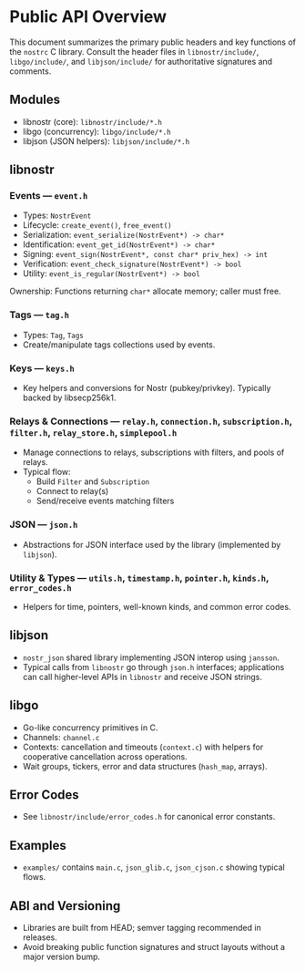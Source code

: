# Public API Overview

This document summarizes the primary public headers and key functions of the `nostrc` C library. Consult the header files in `libnostr/include/`, `libgo/include/`, and `libjson/include/` for authoritative signatures and comments.

## Modules

- libnostr (core): `libnostr/include/*.h`
- libgo (concurrency): `libgo/include/*.h`
- libjson (JSON helpers): `libjson/include/*.h`

## libnostr

### Events — `event.h`
- Types: `NostrEvent`
- Lifecycle: `create_event()`, `free_event()`
- Serialization: `event_serialize(NostrEvent*) -> char*`
- Identification: `event_get_id(NostrEvent*) -> char*`
- Signing: `event_sign(NostrEvent*, const char* priv_hex) -> int`
- Verification: `event_check_signature(NostrEvent*) -> bool`
- Utility: `event_is_regular(NostrEvent*) -> bool`

Ownership: Functions returning `char*` allocate memory; caller must free.

### Tags — `tag.h`
- Types: `Tag`, `Tags`
- Create/manipulate tags collections used by events.

### Keys — `keys.h`
- Key helpers and conversions for Nostr (pubkey/privkey). Typically backed by libsecp256k1.

### Relays & Connections — `relay.h`, `connection.h`, `subscription.h`, `filter.h`, `relay_store.h`, `simplepool.h`
- Manage connections to relays, subscriptions with filters, and pools of relays.
- Typical flow:
  - Build `Filter` and `Subscription`
  - Connect to relay(s)
  - Send/receive events matching filters

### JSON — `json.h`
- Abstractions for JSON interface used by the library (implemented by `libjson`).

### Utility & Types — `utils.h`, `timestamp.h`, `pointer.h`, `kinds.h`, `error_codes.h`
- Helpers for time, pointers, well-known kinds, and common error codes.

## libjson

- `nostr_json` shared library implementing JSON interop using `jansson`.
- Typical calls from `libnostr` go through `json.h` interfaces; applications can call higher-level APIs in `libnostr` and receive JSON strings.

## libgo

- Go-like concurrency primitives in C.
- Channels: `channel.c`
- Contexts: cancellation and timeouts (`context.c`) with helpers for cooperative cancellation across operations.
- Wait groups, tickers, error and data structures (`hash_map`, arrays).

## Error Codes

- See `libnostr/include/error_codes.h` for canonical error constants.

## Examples

- `examples/` contains `main.c`, `json_glib.c`, `json_cjson.c` showing typical flows.

## ABI and Versioning

- Libraries are built from HEAD; semver tagging recommended in releases.
- Avoid breaking public function signatures and struct layouts without a major version bump.

